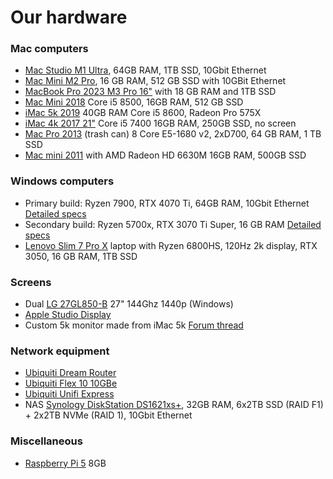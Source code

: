 # Our hardware
### Mac computers

- [Mac Studio M1 Ultra](https://support.apple.com/kb/SP865?locale=en_US), 64GB RAM, 1TB SSD, 10Gbit Ethernet
- [Mac Mini M2 Pro](https://www.apple.com/mac-mini/specs/), 16 GB RAM, 512 GB SSD with 10GBit Ethernet
- [MacBook Pro 2023 M3 Pro 16"](https://support.apple.com/kb/SP899?locale=en_US) with 18 GB RAM and 1TB SSD
- [Mac Mini 2018](https://support.apple.com/kb/SP782?locale=en_US) Core i5 8500, 16GB RAM, 512 GB SSD
- [iMac 5k 2019](https://support.apple.com/kb/SP790?locale=en_US) 40GB RAM Core i5 8600, Radeon Pro 575X
- [iMac 4k 2017 21"](https://support.apple.com/kb/SP759?locale=en_US) Core i5 7400 16GB RAM, 250GB SSD, no screen
- [Mac Pro 2013](https://support.apple.com/kb/sp697?locale=en_US) (trash can) 8 Core E5-1680 v2, 2xD700, 64 GB RAM, 1 TB SSD
- [Mac mini 2011](https://support.apple.com/kb/sp632?locale=en_US) with AMD Radeon HD 6630M 16GB RAM, 500GB SSD

### Windows computers

- Primary build: Ryzen 7900, RTX 4070 Ti, 64GB RAM, 10Gbit Ethernet [Detailed specs](https://be.pcpartpicker.com/list/vFMXrv)
- Secondary build: Ryzen 5700x, RTX 3070 Ti Super, 16 GB RAM [Detailed specs](https://be.pcpartpicker.com/list/H39ngB)
- [Lenovo Slim 7 Pro X](https://www.lenovo.com/us/en/p/laptops/lenovo/lenovo_slim_series/lenovo-slim-7-pro-x-14-inch-amd/len101l0011) laptop with Ryzen 6800HS, 120Hz 2k display, RTX 3050, 16 GB RAM, 1TB SSD

### Screens

- Dual [LG 27GL850-B](https://www.lg.com/us/monitors/lg-27gl850-b-gaming-monitor) 27" 144Ghz 1440p (Windows)
- [Apple Studio Display](https://www.apple.com/studio-display/)
- Custom 5k monitor made from iMac 5k [Forum thread](https://forums.macrumors.com/threads/diy-5k-monitor-success.2253100/)

### Network equipment

- [Ubiquiti Dream Router](https://ui.com/us/en/cloud-gateways/dream-router)
- [Ubiquiti Flex 10 10GBe](https://techspecs.ui.com/unifi/switching/unifi-flex-xg)
- [Ubiquiti Unifi Express](https://ui.com/cloud-gateways/wifi-integrated/express)
- NAS [Synology DiskStation DS1621xs+](https://global.synologydownload.com/download/Document/Hardware/DataSheet/DiskStation/21-year/DS1621xs+/enu/Synology_DS1621xs_Plus_Data_Sheet_enu.pdf), 32GB RAM, 6x2TB SSD (RAID F1) + 2x2TB NVMe (RAID 1), 10Gbit Ethernet

### Miscellaneous

- [Raspberry Pi 5](https://www.raspberrypi.com/products/raspberry-pi-5/) 8GB